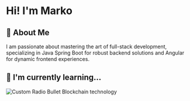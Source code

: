 # Hi! I'm Marko
## 🚀 About Me
I am passionate about mastering the art of full-stack development, specializing in Java Spring Boot for robust backend solutions and Angular for dynamic frontend experiences.
## 🧠 I'm currently learning...
![Custom Radio Bullet](https://api.iconify.design/fluent-mdl2:radio-bullet.svg?color=%23C54040&height=12)
Blockchain technology

